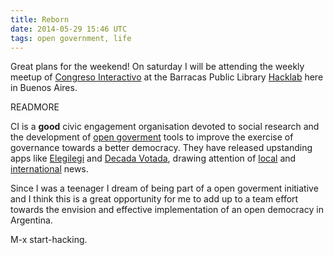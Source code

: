 ```yaml
---
title: Reborn
date: 2014-05-29 15:46 UTC
tags: open government, life
---
```


Great plans for the weekend! On saturday I will be attending the weekly meetup of [Congreso Interactivo](http://www.congresointeractivo.org/) at 
the Barracas Public Library [Hacklab](http://www.bibliobarracas.com.ar/hacklab/) here in Buenos Aires.

READMORE

CI is a **good** civic engagement organisation devoted to social research and the development of [open goverment](http://en.wikipedia.org/wiki/Open_government) tools to improve the exercise of governance towards a better democracy. They have released upstanding apps like [Elegilegi](http://www.elegilegi.org/) and 
[Decada Votada](http://www.decadavotada.com.ar/), drawing attention of [local](http://www.lanacion.com.ar/1604004-como-votarias-siendo-diputado) and 
[international](https://source.opennews.org/en-US/articles/decada-votada-news-app-track-voting-records/) news.

Since I was a teenager I dream of being part of a open goverment initiative and I think this is a great opportunity for me to add up to a team effort 
towards the envision and effective implementation of an open democracy in Argentina.

M-x start-hacking.
